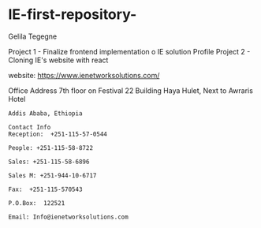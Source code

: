 # IE-first-repository-
Gelila Tegegne 

Project 1 - Finalize frontend implementation o IE solution Profile 
Project 2 - Cloning IE's website with react 

website: https://www.ienetworksolutions.com/

Office Address
    7th floor on Festival 22 Building Haya Hulet, Next to Awraris Hotel

    Addis Ababa, Ethiopia

    Contact Info
    Reception:  +251-115-57-0544

    People: +251-115-58-8722

    Sales: +251-115-58-6896

    Sales M: +251-944-10-6717 

    Fax:  +251-115-570543

    P.O.Box:  122521

    Email: Info@ienetworksolutions.com

